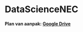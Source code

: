 # DataScienceNEC

#### Plan van aanpak: [Google Drive](https://drive.google.com/open?id=1w4iBwPEy69MNQJQXelRM-0GnR1-nn0xpyTt5bKNW1Z0)
